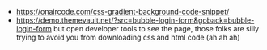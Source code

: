 - https://onaircode.com/css-gradient-background-code-snippet/
- https://demo.themevault.net/?src=bubble-login-form&goback=bubble-login-form but open developer tools to see the page, those folks are silly trying to avoid you from downloading css and html code (ah ah ah)
